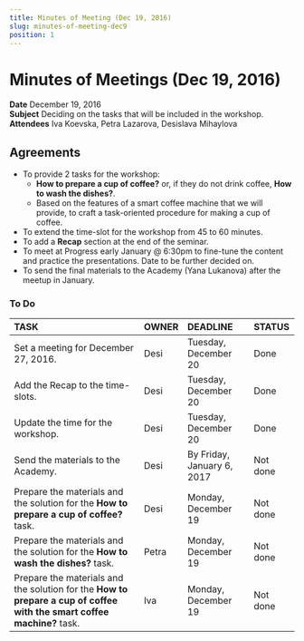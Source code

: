 ```yaml
---
title: Minutes of Meeting (Dec 19, 2016)
slug: minutes-of-meeting-dec9
position: 1
---
```


# Minutes of Meetings (Dec 19, 2016)

**Date** December 19, 2016  
**Subject** Deciding on the tasks that will be included in the workshop.    
**Attendees** Iva Koevska, Petra Lazarova, Desislava Mihaylova

## Agreements

* To provide 2 tasks for the workshop:
  * **How to prepare a cup of coffee?** or, if they do not drink coffee, **How to wash the dishes?**.
  * Based on the features of a smart coffee machine that we will provide, to craft a task-oriented procedure for making a cup of coffee.
* To extend the time-slot for the workshop from 45 to 60 minutes.
* To add a **Recap** section at the end of the seminar.   
* To meet at Progress early January @ 6:30pm to fine-tune the content and practice the presentations. Date to be further decided on.  
* To send the final materials to the Academy (Yana Lukanova) after the meetup in January.

### To Do

|TASK                                 |OWNER      |DEADLINE |STATUS     |
|:---                                 |:---       |:---     |:---       |
|Set a meeting for December 27, 2016. |Desi       |Tuesday, December 20 |Done |
|Add the Recap to the time-slots.     |Desi       |Tuesday, December 20 |Done |
|Update the time for the workshop.    |Desi       |Tuesday, December 20 |Done |
|Send the materials to the Academy.   |Desi       |By Friday, January 6, 2017 |Not done  |
|Prepare the materials and the solution for the **How to prepare a cup of coffee?** task.|Desi  |Monday, December 19        |Not done   |
|Prepare the materials and the solution for the **How to wash the dishes?** task.        |Petra |Monday, December 19        |Not done   |
|Prepare the materials and the solution for the **How to prepare a cup of coffee with the smart coffee machine?** task.     |Iva        |Monday, December 19 |Not done  |

